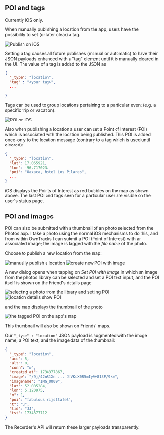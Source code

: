 ## POI and tags

Currently iOS only.

When manually publishing a location from the app, users have the possibility to set (or later clear) a tag.

![Publish on iOS](images/ios-poi-tag-select.png)

Setting a tag causes all future publishes (manual or automatic) to have their JSON payloads enhanced with a "tag" element until it is manually cleared in the UI. The value of a tag is added to the JSON as

```json
{
  "_type": "location",
  "tag" : "<your tag>",
  ...
 
}
```

Tags can be used to group locations pertaining to a particular event (e.g. a specific trip or vacation).

![POI on iOS](images/poi.png)

Also when publishing a location a user can set a Point of Interest (POI) which is associated with the location being published. This POI is added once-only to the location message (contrary to a tag which is used until cleared):


```json
{
  "_type": "location",
  "lat": 17.065921,
  "lon": -96.717023,
  "poi": "Oaxaca, hotel Los Pilares",
  ...
}
```

iOS displays the Points of Interest as red bubbles on the map as shown above. The last POI and tags seen for a particular user are visible on the user's status page.

## POI and images

POI can also be submitted with a thumbnail of an photo selected from the Photos app. I take a photo using the normal iOS mechanisms to do this, and from within OwnTracks I can submit a POI (Point of Interest) with an associated image; the image is tagged with the _file name_ of the photo.

Choose to publish a new location from the map:

![manually publish a location](images/poi2/jagular309-a.jpg)
![create new POI with image](images/poi2/jagular309-b.jpg)

A new dialog opens when tapping on _Set POI with image_ in which an image from the photos library can be selected and set a POI text input, and the POI itself is shown on the Friend's details page

![selecting a photo from the library and setting POI](images/poi2/jagular309-c.jpg)
![location details show POI](images/poi2/jagular309-d.jpg)


and the map displays the thumbnail of the photo

![the tagged POI on the app's map](images/poi2/jagular309-e.jpg)


This thumbnail will also be shown on Friends' maps.

Our `"_type" : "location"` JSON payload is augmented with the image name, a POI text, and the image data of the thumbnail:

```json
{
  "_type": "location",
  "acc": 5,
  "alt": 0,
  "conn": "w",
  "created_at": 1734377867,
  "image": "/9j/42nS1Xn ... JfVKcX0R5mIy9+813P/9k=",
  "imagename": "IMG_0009",
  "lat": 52.085284,
  "lon": 5.120975,
  "m": 1,
  "poi": "fabulous rijsttafel",
  "t": "u",
  "tid": "JJ",
  "tst": 1734377712
}
```

The Recorder's API will return these larger payloads transparently.
